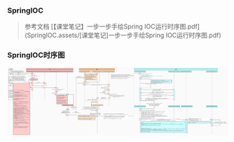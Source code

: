 ### SpringIOC

> 参考文档 [【课堂笔记】一步一步手绘Spring IOC运行时序图.pdf](SpringIOC.assets/[课堂笔记]一步一步手绘Spring IOC运行时序图.pdf) 

### SpringIOC时序图

![springIOC时序图](SpringIOC.assets/springIOC时序图.jpg)

